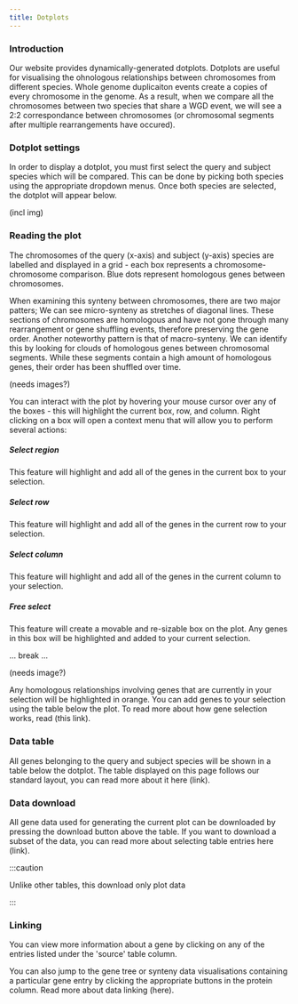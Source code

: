 ```yaml
---
title: Dotplots
---
```


### Introduction

Our website provides dynamically-generated dotplots. Dotplots are useful for visualising the ohnologous relationships between chromosomes from different species. Whole genome duplicaiton events create a copies of every chromosome in the genome. As a result, when we compare all the chromosomes between two species that share a WGD event, we will see a 2:2 correspondance between chromosomes (or chromosomal segments after multiple rearrangements have occured).

### Dotplot settings

In order to display a dotplot, you must first select the query and subject species which will be compared. This can be done by picking both species using the appropriate dropdown menus. Once both species are selected, the dotplot will appear below.

(incl img)

### Reading the plot

The chromosomes of the query (x-axis) and subject (y-axis) species are labelled and displayed in a grid - each box represents a chromosome-chromosome comparison. Blue dots represent homologous genes between chromosomes. 

When examining this synteny between chromosomes, there are two major patters; We can see micro-synteny as stretches of diagonal lines. These sections of chromosomes are homologous and have not gone through many rearrangement or gene shuffling events, therefore preserving the gene order. Another noteworthy pattern is that of macro-synteny. We can identify this by looking for clouds of homologous genes between chromosomal segments. While these segments contain a high amount of homologous genes, their order has been shuffled over time.

(needs images?)

You can interact with the plot by hovering your mouse cursor over any of the boxes - this will highlight the current box, row, and column. Right clicking on a box will open a context menu that will allow you to perform several actions:

##### Select region

This feature will highlight and add all of the genes in the current box to your selection.

##### Select row

This feature will highlight and add all of the genes in the current row to your selection.

##### Select column

This feature will highlight and add all of the genes in the current column to your selection.

##### Free select

This feature will create a movable and re-sizable box on the plot. Any genes in this box will be highlighted and added to your current selection.

... break ...

(needs image?)

Any homologous relationships involving genes that are currently in your selection will be highlighted in orange. You can add genes to your selection using the table below the plot. To read more about how gene selection works, read (this link).

### Data table

All genes belonging to the query and subject species will be shown in a table below the dotplot. The table displayed on this page follows our standard layout, you can read more about it here (link).

### Data download

All gene data used for generating the current plot can be downloaded by pressing the download button above the table. If you want to download a subset of the data, you can read more about selecting table entries here (link).

:::caution

Unlike other tables, this download only plot data

:::

### Linking

You can view more information about a gene by clicking on any of the entries listed under the 'source' table column.

You can also jump to the gene tree or synteny data visualisations containing a particular gene entry by clicking the appropriate buttons in the protein column. Read more about data linking (here).
